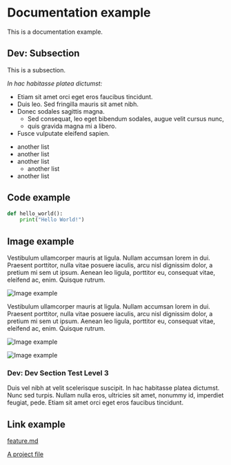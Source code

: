# Documentation example

This is a documentation example.

## Dev: Subsection

This is a subsection.

*In hac habitasse platea dictumst:*

* Etiam sit amet orci eget eros faucibus tincidunt.
* Duis leo. Sed fringilla mauris sit amet nibh.
* Donec sodales sagittis magna.
  * Sed consequat, leo eget bibendum sodales, augue velit cursus nunc,
  * quis gravida magna mi a libero.
* Fusce vulputate eleifend sapien.

- another list
- another list
- another list
  - another list
- another list

## Code example

```python
def hello_world():
    print("Hello World!")
```

## Image example

Vestibulum ullamcorper mauris at ligula. Nullam accumsan lorem in dui. Praesent porttitor, nulla vitae posuere iaculis, arcu nisl dignissim dolor, a pretium mi sem ut ipsum. Aenean leo ligula, porttitor eu, consequat vitae, eleifend ac, enim. Quisque rutrum.

![Image example](../img/image.png)

Vestibulum ullamcorper mauris at ligula. Nullam accumsan lorem in dui. Praesent porttitor, nulla vitae posuere iaculis, arcu nisl dignissim dolor, a pretium mi sem ut ipsum. Aenean leo ligula, porttitor eu, consequat vitae, eleifend ac, enim. Quisque rutrum.

![Image example](../img/image.jpg)

![Image example](../img/image.jpg)

### Dev: Dev Section Test Level 3

Duis vel nibh at velit scelerisque suscipit. In hac habitasse platea dictumst. Nunc sed turpis. Nullam nulla eros, ultricies sit amet, nonummy id, imperdiet feugiat, pede. Etiam sit amet orci eget eros faucibus tincidunt.

## Link example

[feature.md](../features/feature.md)

[A project file](../../some-code-file.yml)
